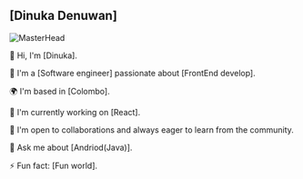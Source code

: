 ## [Dinuka Denuwan]
![MasterHead](https://th.bing.com/th/id/R.618f083c61a7460ce0a6064319af41bd?rik=xVh09emgHbJ7GA&pid=ImgRaw&r=0)

👋 Hi, I'm [Dinuka]. 

🚀 I'm a [Software engineer] passionate about [FrontEnd develop].

🌍 I'm based in [Colombo].

🌱 I'm currently working on [React].

👯 I'm open to collaborations and always eager to learn from the community.

💬 Ask me about [Andriod(Java)].

⚡ Fun fact: [Fun world].


